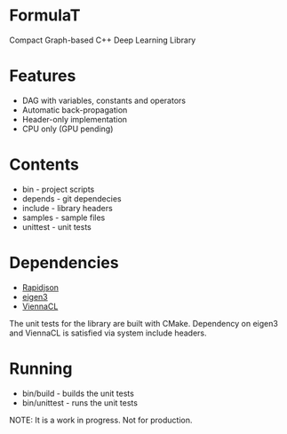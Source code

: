 # FormulaT
Compact Graph-based C++ Deep Learning Library

# Features
- DAG with variables, constants and operators
- Automatic back-propagation
- Header-only implementation
- CPU only (GPU pending)

# Contents
- bin - project scripts
- depends - git dependecies
- include - library headers
- samples - sample files
- unittest - unit tests

# Dependencies
- [Rapidjson](https://github.com/bowfin/rapidjson.git)
- [eigen3](https://github.com/OPM/eigen3)
- [ViennaCL](https://github.com/viennacl/viennacl-dev)

The unit tests for the library are built with CMake. 
Dependency on eigen3 and ViennaCL is satisfied via system include headers.

# Running
- bin/build - builds the unit tests
- bin/unittest - runs the unit tests

NOTE: It is a work in progress. Not for production.
